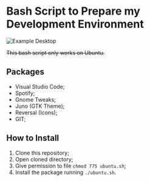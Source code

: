 # Bash Script to Prepare my Development Environment

![Example Desktop](https://github.com/FernasGoul/dev-environment/blob/main/desktop-pic.png?raw=true)

~~This bash script only works on Ubuntu.~~

## Packages
* Visual Studio Code;
* Spotify;
* Gnome Tweaks;
* Juno (GTK Theme);
* Reversal (Icons);
* GIT;

## How to Install
1. Clone this repository;
2. Open cloned directory;
3. Give permission to file `chmod 775 ubuntu.sh`;
4. Install the package running `./ubuntu.sh`.
